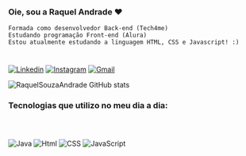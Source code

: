 
### Oie, sou a Raquel Andrade ❤️
    Formada como desenvolvedor Back-end (Tech4me)
    Estudando programação Front-end (Alura)
    Estou atualmente estudando a linguagem HTML, CSS e Javascript! :)
 #   

[![Linkedin](https://img.shields.io/badge/LinkedIn-0077B5?style=for-the-badge&logo=linkedin&logoColor=white)](https://www.linkedin.com/in/raquel-andrade-5ba993252)
[![Instagram](https://img.shields.io/badge/Instagram-E4405F?style=for-the-badge&logo=instagram&logoColor=white)](https://instagram.com/quell_souza_)
[![Gmail](https://img.shields.io/badge/Gmail-D14836?style=for-the-badge&logo=gmail&logoColor=white)](https://raquels.andrade02@gmail.com)

![RaquelSouzaAndrade GitHub stats](https://github-readme-stats.vercel.app/api?username=RaquelSouzaAndrade&show_icons=true&theme=synthwave)

### Tecnologias que utilizo no meu dia a dia:
#
<div style="display: inline_bock"><br/>
     <img align="center" alt="Java" src="https://img.shields.io/badge/Java-ED8B00?style=for-the-badge&logo=java&logoColor=white" />
     <img align="center" alt="Html" src="https://img.shields.io/badge/HTML-239120?style=for-the-badge&logo=html5&logoColor=white" />
    <img align="center" alt="CSS" src="https://img.shields.io/badge/CSS-239120?&style=for-the-badge&logo=css3&logoColor=white" />
     <img align="center" alt="JavaScript" src="https://img.shields.io/badge/JavaScript-F7DF1E?style=for-the-badge&logo=javascript&logoColor=black" />
</div><br/>


